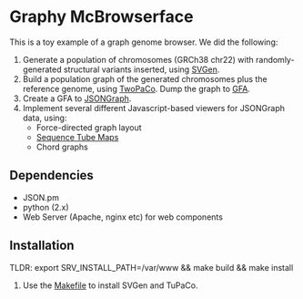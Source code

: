 # Graphy McBrowserface

This is a toy example of a graph genome browser. We did the following:

1. Generate a population of chromosomes (GRCh38 chr22) with randomly-generated structural variants inserted, using [SVGen](http://svgen.openbioinformatics.org).
2. Build a population graph of the generated chromosomes plus the reference genome, using [TwoPaCo](https://github.com/medvedevgroup/TwoPaCo). Dump the graph to [GFA](https://github.com/GFA-spec).
3. Create a GFA to [JSONGraph](https://github.com/jsongraph/json-graph-specification).
4. Implement several different Javascript-based viewers for JSONGraph data, using:
    * Force-directed graph layout
    * [Sequence Tube Maps](https://github.com/wolfib/sequenceTubeMap)
    * Chord graphs

## Dependencies

* JSON.pm
* python (2.x)
* Web Server (Apache, nginx etc) for web components

## Installation

TLDR: export SRV_INSTALL_PATH=/var/www && make build && make install

1. Use the [Makefile]() to install SVGen and TuPaCo.
